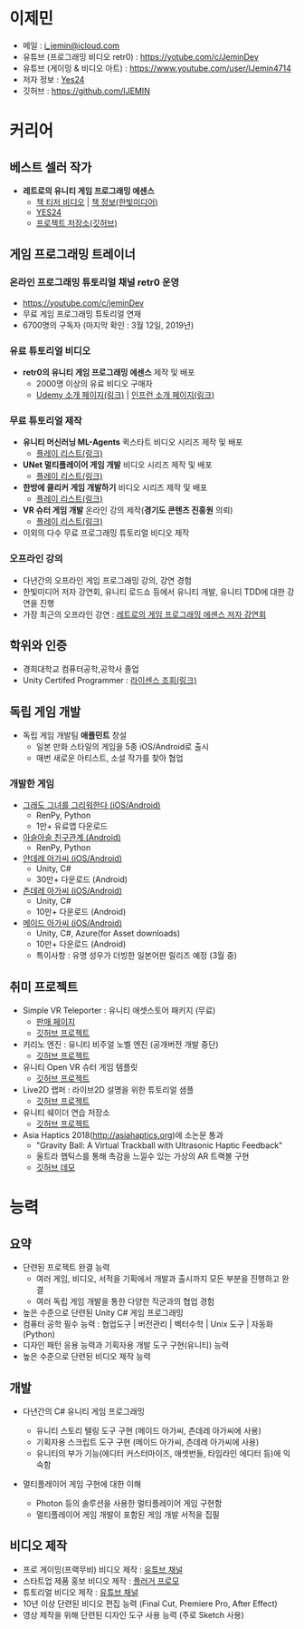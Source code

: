 # 이제민
- 메일 : i_jemin@icloud.com
- 유튜브 (프로그래밍 비디오 retr0) : https://yotube.com/c/JeminDev
- 유튜브 (게이밍 & 비디오 아트) : https://www.youtube.com/user/IJemin4714
- 저자 정보 : [Yes24](http://www.yes24.com/24/AuthorFile/Author/248602)
- 깃허브 : https://github.com/IJEMIN

# 커리어

## 베스트 셀러 작가
- **레트로의 유니티 게임 프로그래밍 에센스**
    - [책 티저 비디오](https://youtu.be/tBkF5il_zPU) | [책 정보(한빛미디어)](http://www.hanbit.co.kr/store/books/look.php?p_code=B3604463061)
    - [YES24](http://www.yes24.com/Product/Goods/69320872)
    - [프로젝트 저장소(깃허브)](https://github.com/IJEMIN/Unity-Programming-Essence)


## 게임 프로그래밍 트레이너

### 온라인 프로그래밍 튜토리얼 채널 **retr0** 운영
- https://youtube.com/c/jeminDev
- 무료 게임 프로그래밍 튜토리얼 연재
- 6700명의 구독자 (마지막 확인 : 3월 12일, 2019년)

### 유료 튜토리얼 비디오
- **retr0의 유니티 게임 프로그래밍 에센스** 제작 및 배포
    - 2000명 이상의 유료 비디오 구매자
    - [Udemy 소개 페이지(링크)](https://www.udemy.com/retr0-unity) | [인프런 소개 페이지(링크)](https://www.inflearn.com/course/유니티-게임-프로그래밍-에센스)

### 무료 튜토리얼 제작
- **유니티 머신러닝 ML-Agents** 퀵스타트 비디오 시리즈 제작 및 배포
    - [플레이 리스트(링크)](https://www.youtube.com/watch?v=twcmguIedhY&list=PLctzObGsrjfwYHL1obWlVdPRbpubkuKWp)
- **UNet 멀티플레이어 게임 개발** 비디오 시리즈 제작 및 배포
    - [플레이 리스트(링크)](https://www.youtube.com/playlist?list=PLctzObGsrjfxQ6A8KX1heuQaNkL5xMA2D)
- **한방에 클리커 게임 개발하기** 비디오 시리즈 제작 및 배포
    - [플레이 리스트(링크)](https://www.youtube.com/playlist?list=PLctzObGsrjfwc6xSh2CT7qD7VMHPgg6fW)
- **VR 슈터 게임 개발** 온라인 강의 제작(**경기도 콘텐츠 진흥원** 의뢰)
    - [플레이 리스트(링크)](https://www.youtube.com/watch?v=NXDDRFzlzIQ&list=PLctzObGsrjfx7qBglqhyWgDwuDAkqSZ6H)
- 이외의 다수 무료 프로그래밍 튜토리얼 비디오 제작

### 오프라인 강의
- 다년간의 오프라인 게임 프로그래밍 강의, 강연 경험
- 한빛미디어 저자 강연회, 유니티 로드쇼 등에서 유니티 개발, 유니티 TDD에 대한 강연을 진행
- 가장 최근의 오프라인 강연 : [레트로의 게임 프로그래밍 에센스 저자 강연회](http://www.hanbit.co.kr/store/education/edu_view.html?p_code=S4427455844)

## 학위와 인증
- 경희대학교 컴퓨터공학,공학사 졸업
- Unity Certifed Programmer : [라이센스 조회(링크)](https://www.youracclaim.com/badges/9d4e4c2b-645d-4495-8053-a82046dfaede/public_url)

## 독립 게임 개발
- 독립 게임 개발팀 **애플민트** 창설
    - 일본 만화 스타일의 게임을 5종 iOS/Android로 출시
    - 매번 새로운 아티스트, 소설 작가를 찾아 협업

### 개발한 게임
- [그래도 그녀를 그리워한다 (iOS/Android)](https://applemintgames.com/i-still-miss-her)
    - RenPy, Python
    - 1만+ 유료앱 다운로드
- [아슬아슬 친구관계 (Android)]((https://applemintgames.com/kiri-friend))
    - RenPy, Python
- [얀데레 아가씨 (iOS/Android)](https://applemintgames.com/yandere-girl)
    - Unity, C#
    - 30만+ 다운로드 (Android)
- [츤데레 아가씨 (iOS/Android)](https://applemintgames.com/my-dere-girl)
    - Unity, C#
    - 10만+ 다운로드 (Android)
- [메이드 아가씨 (iOS/Android)](https://applemintgames.com/메이드-아가씨)
    - Unity, C#, Azure(for Asset downloads)
    - 10만+ 다운로드 (Android)
    - 특이사항 : 유명 성우가 더빙한 일본어판 릴리즈 예정 (3월 중)

## 취미 프로젝트
- Simple VR Teleporter : 유니티 애셋스토어 패키지 (무료)
    - [판매 페이지](https://assetstore.unity.com/packages/tools/input-management/simple-vr-teleporter-115996)
    - [깃허브 프로젝트](https://github.com/IJEMIN/Simple-Unity-VR-Teleporter)
- 키리노 엔진 : 유니티 비주얼 노벨 엔진 (공개버전 개발 중단)
    - [깃허브 프로젝트](https://github.com/IJEMIN/Unity-Kirino-Engine)
- 유니티 Open VR 슈터 게임 템플릿
    - [깃허브 프로젝트](https://github.com/IJEMIN/Unity-OpenVR-Shooter-Template)
- Live2D 랩퍼 : 라이브2D 설명을 위한 튜토리얼 샘플
    - [깃허브 프로젝트](https://github.com/IJEMIN/Live2D-Wrapper-Sample-Unity-App)
- 유니티 쉐이더 연습 저장소
    - [깃허브 프로젝트](https://github.com/IJEMIN/Unity-Shader-Practice-Lab)
- Asia Haptics 2018(http://asiahaptics.org)에 소논문 통과
    - "Gravity Ball: A Virtual Trackball with Ultrasonic Haptic Feedback"
    - 울트라 햅틱스를 통해 촉감을 느낄수 있는 가상의 AR 트랙볼 구현
    - [깃허브 데모](https://github.com/IJEMIN/gravityball-shooter)

# 능력

## 요약
- 단련된 프로젝트 완결 능력
    - 여러 게임, 비디오, 서적을 기획에서 개발과 출시까지 모든 부분을 진행하고 완결
    - 여러 독립 게임 개발을 통한 다양한 직군과의 협업 경험
- 높은 수준으로 단련된 Unity C# 게임 프로그래밍
- 컴퓨터 공학 필수 능력 : 협업도구 | 버전관리 | 벡터수학 | Unix 도구 | 자동화(Python)
- 디자인 패턴 응용 능력과 기획자용 개발 도구 구현(유니티) 능력
- 높은 수준으로 단련된 비디오 제작 능력

## 개발
- 다년간의 C# 유니티 게임 프로그래밍
    - 유니티 스토리 텔링 도구 구현 (메이드 아가씨, 츤데레 아가씨에 사용)
    - 기획자용 스크립트 도구 구현 (메이드 아가씨, 츤데레 아가씨에 사용)
    - 유니티의 부가 기능(에디터 커스터마이즈, 애셋번들, 타임라인 에디터 등)에 익숙함

- 멀티플레이어 게임 구현에 대한 이해
    - Photon 등의 솔루션을 사용한 멀티플레이어 게임 구현함
    - 멀티플레이어 게임 개발이 포함된 게임 개발 서적을 집필

## 비디오 제작
- 프로 게이밍(프랙무비) 비디오 제작 : [유튜브 채널](https://www.youtube.com/user/IJemin4714)
- 스타트업 제품 홍보 비디오 제작 : [플러거 프로모](https://www.youtube.com/watch?v=w9dOZ4CdzNc)
- 튜토리얼 비디오 제작 : [유튜브 채널](https://yotube.com/c/JeminDev)
- 10년 이상 단련된 비디오 편집 능력 (Final Cut, Premiere Pro, After Effect)
- 영상 제작을 위해 단련된 디자인 도구 사용 능력 (주로 Sketch 사용)

